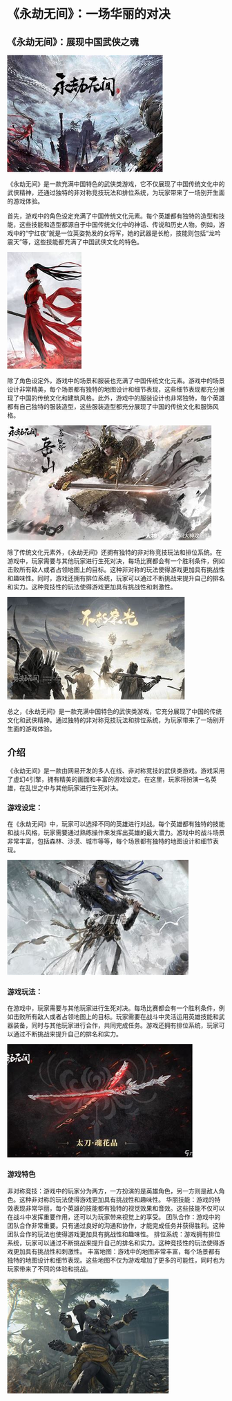 # 《永劫无间》：一场华丽的对决

## 《永劫无间》：展现中国武侠之魂

![](./%E5%9B%BE/01.jpg)

《永劫无间》是一款充满中国特色的武侠类游戏，它不仅展现了中国传统文化中的武侠精神，还通过独特的非对称竞技玩法和排位系统，为玩家带来了一场别开生面的游戏体验。

首先，游戏中的角色设定充满了中国传统文化元素。每个英雄都有独特的造型和技能，这些技能和造型都源自于中国传统文化中的神话、传说和历史人物。例如，游戏中的“宁红夜”就是一位英姿勃发的女将军，她的武器是长枪，技能则包括“龙吟震天”等，这些技能都充满了中国武侠文化的特色。

![](./%E5%9B%BE/06.jpg)

除了角色设定外，游戏中的场景和服装也充满了中国传统文化元素。游戏中的场景设计非常精美，每个场景都有独特的地图设计和细节表现，这些细节表现都充分展现了中国的传统文化和建筑风格。此外，游戏中的服装设计也非常独特，每个英雄都有自己独特的服装造型，这些服装造型都充分展现了中国的传统文化和服饰风格。

![](./%E5%9B%BE/02.jpg)

除了传统文化元素外，《永劫无间》还拥有独特的非对称竞技玩法和排位系统。在游戏中，玩家需要与其他玩家进行生死对决，每场比赛都会有一个胜利条件，例如击败所有敌人或者占领地图上的目标。这种非对称的玩法使得游戏更加具有挑战性和趣味性。同时，游戏还拥有排位系统，玩家可以通过不断挑战来提升自己的排名和实力。这种竞技性的玩法使得游戏更加具有挑战性和刺激性。

![](./%E5%9B%BE/07.jpg)

总之，《永劫无间》是一款充满中国特色的武侠类游戏，它充分展现了中国的传统文化和武侠精神。通过独特的非对称竞技玩法和排位系统，为玩家带来了一场别开生面的游戏体验。

## 介绍

《永劫无间》是一款由网易开发的多人在线、非对称竞技的武侠类游戏。游戏采用了虚幻4引擎，拥有精美的画面和丰富的游戏设定。在这里，玩家将扮演一名英雄，在乱世之中与其他玩家进行生死对决。

### 游戏设定：

在《永劫无间》中，玩家可以选择不同的英雄进行对战。每个英雄都有独特的技能和战斗风格，玩家需要通过熟练操作来发挥出英雄的最大潜力。游戏中的战斗场景非常丰富，包括森林、沙漠、城市等等，每个场景都有独特的地图设计和细节表现。

![](./%E5%9B%BE/03.jpg)

### 游戏玩法：

在游戏中，玩家需要与其他玩家进行生死对决。每场比赛都会有一个胜利条件，例如击败所有敌人或者占领地图上的目标。玩家需要在战斗中灵活运用英雄技能和武器装备，同时与其他玩家进行合作，共同完成任务。游戏还拥有排位系统，玩家可以通过不断挑战来提升自己的排名和实力。

![](./%E5%9B%BE/04.jpg)

### 游戏特色

非对称竞技：游戏中的玩家分为两方，一方扮演的是英雄角色，另一方则是敌人角色。这种非对称的玩法使得游戏更加具有挑战性和趣味性。
华丽技能：游戏的特效表现非常华丽，每个英雄的技能都有独特的视觉效果和音效。这些技能不仅可以在战斗中发挥重要作用，还可以为玩家带来视觉上的享受。
团队合作：游戏中的团队合作非常重要。只有通过良好的沟通和协作，才能完成任务并获得胜利。这种团队合作的玩法也使得游戏更加具有挑战性和趣味性。
排位系统：游戏拥有排位系统，玩家可以通过不断挑战来提升自己的排名和实力。这种竞技性的玩法使得游戏更加具有挑战性和刺激性。
丰富地图：游戏中的地图非常丰富，每个场景都有独特的地图设计和细节表现。这些地图不仅为游戏增加了更多的可能性，同时也为玩家带来了不同的体验和挑战。

![](./%E5%9B%BE/05.jpg)